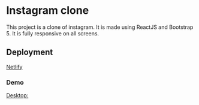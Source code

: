 # Instagram clone

This project is a clone of instagram. It is made using ReactJS and Bootstrap 5. It is fully responsive on all screens.

## Deployment 
[Netlify](https://instagraph-vedant.netlify.app)

### Demo

[Desktop:]()
